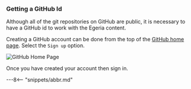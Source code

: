 <!-- SPDX-License-Identifier: CC-BY-4.0 -->
<!-- Copyright Contributors to the ODPi Egeria project 2020. -->

### Getting a GitHub Id

Although all of the git repositories on GitHub are public, it is necessary to
have a GitHub id to work with the Egeria content.

Creating a GitHub account can be done from the top of the [GitHub home page](https://github.com).
Select the `Sign up` option.

![GitHub Home Page](/education/tutorials/git-and-git-hub—tutorial/git-hub-home-page.png)

Once you have created your account then sign in.

---8<-- "snippets/abbr.md"
